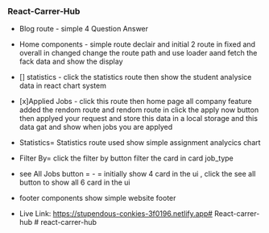 

### React-Carrer-Hub

* Blog route -   simple 4 Question  Answer

* Home components -  simple route declair and initial 2 route in fixed  and overall in changed change  the route path and use loader aand fetch the fack data and show the display 

- [] statistics - click the statistics route then show the student analysice data in react chart system


- [x]Applied Jobs - click this route then home page all company feature  added the rendom route  and rendom route in click the apply now button then applyed your request and store this data in a local storage and this data gat and show when jobs you are applyed 

* Statistics= Statistics route used show  simple assignment analycics chart 

* Filter By= click the filter by button filter the card in card job_type 

* see All Jobs button = - = initially show 4 card in the ui ,  click the see all button to show all 6 card in the ui

* footer components show simple website footer 





* Live Link: https://stupendous-conkies-3f0196.netlify.app#   R e a c t - c a r r e r - h u b  
 #   r e a c t - c a r r e r - h u b  
 